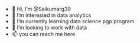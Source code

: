 - 👋 Hi, I’m @Saikumarg39
- 👀 I’m interested in data analytics 
- 🌱 I’m currently learning data science pgp program 
- 💞️ I’m looking to work with data
- 📫 you can reach me here

<!---
Saikumarg39/Saikumarg39 is a ✨ special ✨ repository because its `README.md` (this file) appears on your GitHub profile.
You can click the Preview link to take a look at your changes.
--->
